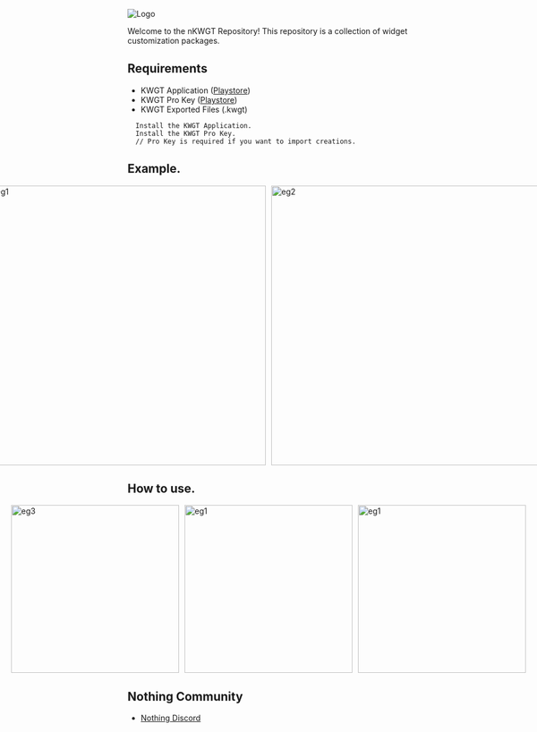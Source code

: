 ![Logo](https://github.com/avnishkt2783/nKWGT/blob/main/files/logoland.png?raw=true)

Welcome to the nKWGT Repository! This repository is a collection of widget customization packages.

## Requirements

- KWGT Application ([Playstore](https://play.google.com/store/apps/details?id=org.kustom.widget&hl=en_IN))
- KWGT Pro Key ([Playstore](https://play.google.com/store/apps/details?id=org.kustom.widget.pro&hl=en_IN))
- KWGT Exported Files (.kwgt)

```
  Install the KWGT Application.
  Install the KWGT Pro Key.
  // Pro Key is required if you want to import creations.
```
## Example.
<div style="display: flex; justify-content: center; gap: 10px;">
  <img src="https://github.com/avnishkt2783/nKWGT/blob/main/files/eg1.jpg?raw=true" alt="eg1" height="500">
  <img src="https://github.com/avnishkt2783/nKWGT/blob/main/files/eg2.jpg?raw=true" alt="eg2" height="500">
</div>

## How to use.
<div style="display: flex; justify-content: center; gap: 10px;">
  <img src="https://github.com/avnishkt2783/nKWGT/blob/main/files/eg3.jpg?raw=true" alt="eg3" height="300">
  <img src="https://github.com/avnishkt2783/nKWGT/blob/main/files/eg4.jpg?raw=true" alt="eg1" height="300">
  <img src="https://github.com/avnishkt2783/nKWGT/blob/main/files/eg5.jpg?raw=true" alt="eg1" height="300">
</div>

## Nothing Community
- [Nothing Discord](https://discord.gg/nothingtech)
